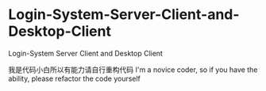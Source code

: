 # Login-System-Server-Client-and-Desktop-Client
Login-System Server Client and  Desktop Client


我是代码小白所以有能力请自行重构代码
I'm a novice coder, so if you have the ability, please refactor the code yourself
